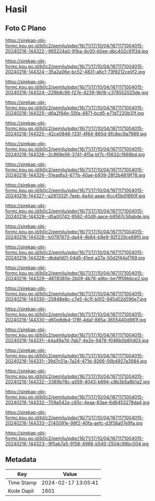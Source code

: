 # Hasil

## Foto C Plano

https://sirekap-obj-formc.kpu.go.id/b0c2/pemilu/pdpr/16/71/17/10/04/1671171004015-20240216-144322--965224a0-91ba-4c00-b0ee-dbc402c91f3d.jpg

https://sirekap-obj-formc.kpu.go.id/b0c2/pemilu/pdpr/16/71/17/10/04/1671171004015-20240216-144324--35a2a06e-bc52-4831-a6c1-73f9212ce0f2.jpg

https://sirekap-obj-formc.kpu.go.id/b0c2/pemilu/pdpr/16/71/17/10/04/1671171004015-20240216-144324--229b8c96-f27e-4239-9b16-c378552025de.jpg

https://sirekap-obj-formc.kpu.go.id/b0c2/pemilu/pdpr/16/71/17/10/04/1671171004015-20240216-144325--d6a2f84e-55fa-4871-bcd5-e71d7220b31f.jpg

https://sirekap-obj-formc.kpu.go.id/b0c2/pemilu/pdpr/16/71/17/10/04/1671171004015-20240216-144325--42ce0848-f33f-4f64-860d-6fc8ec9a7989.jpg

https://sirekap-obj-formc.kpu.go.id/b0c2/pemilu/pdpr/16/71/17/10/04/1671171004015-20240216-144326--2c969e06-3741-4f5a-bf7c-f5632c1669bd.jpg

https://sirekap-obj-formc.kpu.go.id/b0c2/pemilu/pdpr/16/71/17/10/04/1671171004015-20240216-144326--51eadfa3-677b-40ae-b939-28f2b4819f78.jpg

https://sirekap-obj-formc.kpu.go.id/b0c2/pemilu/pdpr/16/71/17/10/04/1671171004015-20240216-144327--a291332f-7eeb-4a4d-aaae-6cc45bd1660f.jpg

https://sirekap-obj-formc.kpu.go.id/b0c2/pemilu/pdpr/16/71/17/10/04/1671171004015-20240216-144328--d5a00742-9562-40d9-aace-b9567c58abde.jpg

https://sirekap-obj-formc.kpu.go.id/b0c2/pemilu/pdpr/16/71/17/10/04/1671171004015-20240216-144328--b0797673-da44-4b84-b8e9-92f229ce69f0.jpg

https://sirekap-obj-formc.kpu.go.id/b0c2/pemilu/pdpr/16/71/17/10/04/1671171004015-20240216-144329--dbdafd01-04d5-41ed-a27a-50d2f44af769.jpg

https://sirekap-obj-formc.kpu.go.id/b0c2/pemilu/pdpr/16/71/17/10/04/1671171004015-20240216-144329--4878385b-2b09-4b78-a9bc-be7ff59bbce2.jpg

https://sirekap-obj-formc.kpu.go.id/b0c2/pemilu/pdpr/16/71/17/10/04/1671171004015-20240216-144330--25848e8c-c7e5-4c1f-b0f2-945d02d596e7.jpg

https://sirekap-obj-formc.kpu.go.id/b0c2/pemilu/pdpr/16/71/17/10/04/1671171004015-20240216-144330--d60e8db4-178f-4da1-885a-3655440d981f.jpg

https://sirekap-obj-formc.kpu.go.id/b0c2/pemilu/pdpr/16/71/17/10/04/1671171004015-20240216-144331--44a49a7d-7ab7-4e2e-9478-f046b0b80d03.jpg

https://sirekap-obj-formc.kpu.go.id/b0c2/pemilu/pdpr/16/71/17/10/04/1671171004015-20240216-144331--39d7c51a-7a24-471d-9266-56b4927a3984.jpg

https://sirekap-obj-formc.kpu.go.id/b0c2/pemilu/pdpr/16/71/17/10/04/1671171004015-20240216-144332--3389b78c-a559-4043-b694-c8b3b5a8b1a2.jpg

https://sirekap-obj-formc.kpu.go.id/b0c2/pemilu/pdpr/16/71/17/10/04/1671171004015-20240216-144332--709a542a-c65c-4eaa-83ae-6d6453278da4.jpg

https://sirekap-obj-formc.kpu.go.id/b0c2/pemilu/pdpr/16/71/17/10/04/1671171004015-20240216-144333--2140091e-98f2-40fa-aefc-d3f58a07e9fa.jpg

https://sirekap-obj-formc.kpu.go.id/b0c2/pemilu/pdpr/16/71/17/10/04/1671171004015-20240216-144323--9f5ab7a5-9158-4966-b540-2504c99bc004.jpg


## Metadata

| Key        | Value               |
| ---------- | ------------------- |
| Time Stamp | 2024-02-17 13:05:41 |
| Kode Dapil | 1601                |




